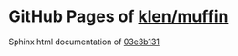 GitHub Pages of [klen/muffin](https://github.com/klen/muffin.git)
===
Sphinx html documentation of [03e3b131](https://github.com/klen/muffin/tree/03e3b131d68d217062e1683385149b90b405021c)
